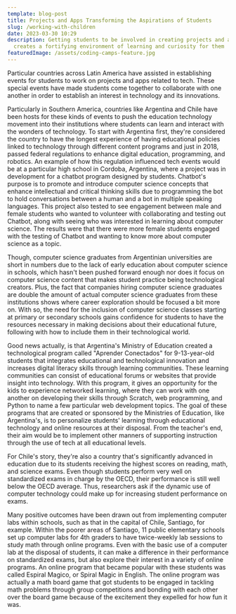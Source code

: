 ```yaml
---
template: blog-post
title: Projects and Apps Transforming the Aspirations of Students
slug: /working-with-children
date: 2023-03-30 10:29
description: Getting students to be involved in creating projects and apps
  creates a fortifying environment of learning and curiosity for them
featuredImage: /assets/coding-camps-feature.jpg
---
```

P﻿articular countries across Latin America have assisted in establishing events for students to work on projects and apps related to tech. These special events have made students come together to collaborate with one another in order to establish an interest in technology and its innovations. 

P﻿articularly in Southern America, countries like Argentina and Chile have been hosts for these kinds of events to push the education technology movement into their institutions where students can learn and interact with the wonders of technology. To start with Argentina first, they're considered the country to have the longest experience of having educational policies linked to technology through different content programs and just in 2018, passed federal regulations to enhance digital education, programming, and robotics. An example of how this regulation influenced tech events would be at a particular high school in Cordoba, Argentina, where a project was in development for a chatbot program designed by students. Chatbot's purpose is to promote and introduce computer science concepts that enhance intellectual and critical thinking skills due to programming the bot to hold conversations between a human and a bot in multiple speaking languages. This project also tested to see engagement between male and female students who wanted to volunteer with collaborating and testing out Chatbot, along with seeing who was interested in learning about computer science. The results were that there were more female students engaged with the testing of Chatbot and wanting to know more about computer science as a topic. 

Though, computer science graduates from Argentinian universities are short in numbers due to the lack of early education about computer science in schools, which hasn't been pushed forward enough nor does it focus on computer science content that makes student practice being technological creators. Plus, the fact that companies hiring computer science graduates are double the amount of actual computer science graduates from these institutions shows where career exploration should be focused a bit more on. With so, the need for the inclusion of computer science classes starting at primary or secondary schools gains confidence for students to have the resources necessary in making decisions about their educational future, following with how to include them in their technological world. 

G﻿ood news actually, is that Argentina's Ministry of Education created a technological program called "Aprender Conectados" for 9-13-year-old students that integrates educational and technological innovation and increases digital literacy skills through learning communities. These learning communities can consist of educational forums or websites that provide insight into technology. With this program, it gives an opportunity for the kids to experience networked learning, where they can work with one another on developing their skills through Scratch, web programming, and Python to name a few particular web development topics. The goal of these programs that are created or sponsored by the Ministries of Education, like Argentina's, is to personalize students' learning through educational technology and online resources at their disposal. From the teacher's end, their aim would be to implement other manners of supporting instruction through the use of tech at all educational levels. 

F﻿or Chile's story, they're also a country that's significantly advanced in education due to its students receiving the highest scores on reading, math, and science exams. Even though students perform very well on standardized exams in charge by the OECD, their performance is still well below the OECD average. Thus, researchers ask if the dynamic use of computer technology could make up for increasing student performance on exams.

M﻿any positive outcomes have been drawn out from implementing computer labs within schools, such as that in the capital of Chile, Santiago, for example. Within the poorer areas of Santiago, 11 public elementary schools set up computer labs for 4th graders to have twice-weekly lab sessions to study math through online programs. Even with the basic use of a computer lab at the disposal of students, it can make a difference in their performance on standardized exams, but also explore their interest in a variety of online programs. An online program that became popular with these students was called Espiral Magico, or Spiral Magic in English. The online program was actually a math board game that got students to be engaged in tackling math problems through group competitions and bonding with each other over the board game because of the excitement they expelled for how fun it was.
